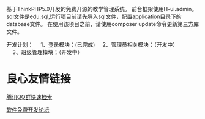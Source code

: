 基于ThinkPHP5.0开发的免费开源的教学管理系统。 
前台框架使用H-ui.admin。 
sql文件是edu.sql,运行项目前请先导入sql文件，配置application目录下的database文件。 
在使用该项目之前，请使用composer update命令更新第三方库文件。


开发计划： 
&nbsp;&nbsp;&nbsp;&nbsp;1、登录模块；(已完成) 
&nbsp;&nbsp;&nbsp;&nbsp;2、管理员相关模块；（开发中）  
&nbsp;&nbsp;&nbsp;&nbsp;3、班级管理模块；（开发中）


 # 良心友情链接

[腾讯QQ群快速检索](http://u.720life.cn/s/8cf73f7c)

[软件免费开发论坛](http://u.720life.cn/s/bbb01dc0)